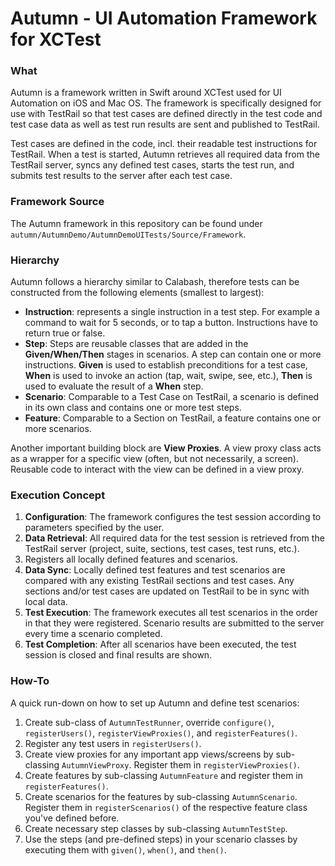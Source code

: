 # Autumn - UI Automation Framework for XCTest

### What
Autumn is a framework written in Swift around XCTest used for UI Automation on iOS and Mac OS. The framework is specifically designed for use with TestRail so that test cases are defined directly in the test code and test case data as well as test run results are sent and published to TestRail.

Test cases are defined in the code, incl. their readable test instructions for TestRail. When a test is started, Autumn retrieves all required data from the TestRail server, syncs any defined test cases, starts the test run, and submits test results to the server after each test case.

### Framework Source

The Autumn framework in this repository can be found under ```autumn/AutumnDemo/AutumnDemoUITests/Source/Framework```.

### Hierarchy

Autumn follows a hierarchy similar to Calabash, therefore tests can be constructed from the following elements (smallest to largest):

  - **Instruction**: represents a single instruction in a test step. For example a command to wait for 5 seconds, or to tap a button. Instructions have to return true or false.
  - **Step**: Steps are reusable classes that are added in the **Given/When/Then** stages in scenarios. A step can contain one or more instructions. **Given** is used to establish preconditions for a test case, **When** is used to invoke an action (tap, wait, swipe, see, etc.), **Then** is used to evaluate the result of a **When** step.
  - **Scenario**: Comparable to a Test Case on TestRail, a scenario is defined in its own class and contains one or more test steps.
  - **Feature**: Comparable to a Section on TestRail, a feature contains one or more scenarios.

Another important building block are **View Proxies**. A view proxy class acts as a wrapper for a specific view (often, but not necessarily, a screen). Reusable code to interact with the view can be defined in a view proxy.

### Execution Concept

  1. **Configuration**: The framework configures the test session according to parameters specified by the user.
  2. **Data Retrieval**: All required data for the test session is retrieved from the TestRail server (project, suite, sections, test cases, test runs, etc.).
  3. Registers all locally defined features and scenarios.
  4. **Data Sync**: Locally defined test features and test scenarios are compared with any existing TestRail sections and test cases. Any sections and/or test cases are updated on TestRail to be in sync with local data.
  5. **Test Execution**: The framework executes all test scenarios in the order in that they were registered. Scenario results are submitted to the server every time a scenario completed.
  6. **Test Completion**: After all scenarios have been executed, the test session is closed and final results are shown.

### How-To

A quick run-down on how to set up Autumn and define test scenarios:

  1. Create sub-class of ```AutumnTestRunner```, override ```configure()```, ```registerUsers()```, ```registerViewProxies()```, and ```registerFeatures()```.
  2. Register any test users in ```registerUsers()```.
  3. Create view proxies for any important app views/screens by sub-classing ```AutumnViewProxy```. Register them in ```registerViewProxies()```.
  4. Create features by sub-classing ```AutumnFeature``` and register them in ```registerFeatures()```.
  5. Create scenarios for the features by sub-classing ```AutumnScenario```. Register them in ```registerScenarios()``` of the respective feature class you've defined before.
  6. Create necessary step classes by sub-classing ```AutumnTestStep```.
  7. Use the steps (and pre-defined steps) in your scenario classes by executing them with ```given()```, ```when()```, and ```then()```.